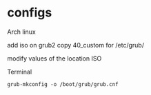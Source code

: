 # configs
Arch linux

add iso on grub2
copy 40_custom for /etc/grub/

modify values of the location ISO

Terminal
```
grub-mkconfig -o /boot/grub/grub.cnf
```
